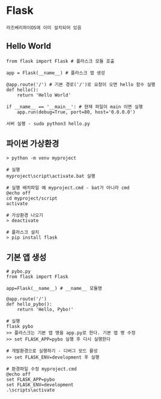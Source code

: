 Flask
======

`라즈베리파이OS에 이미 설치되어 있음`


Hello World
----------------

```
from flask import Flask # 플라스크 모듈 호출

app = Flask(__name__) # 플라스크 앱 생성

@app.route('/') # 기본 경로('/')로 요청이 오면 hello 함수 실행
def hello():
    return 'Hello World'

if __name__ == '__main__': # 현재 파일이 main 이면 실행
    app.run(debug=True, port=80, host='0.0.0.0')
```

`서버 실행 - sudo python3 hello.py`


파이썬 가상환경
-----------------------

```
> python -m venv myproject

# 실행
myproject\script\activate.bat 실행

# 실행 배치파일 예 myproject.cmd - bat가 아니라 cmd
@echo off
cd myproject/script
activate

# 가상환경 나오기
> deactivate

# 플라스크 설치
> pip install flask
```


기본 앱 생성 
---------------

```
# pybo.py
from flask import Flask

app=Flask(__name__) # __name__ 모듈명

@app.route('/')
def hello_pybo():
    return 'Hello, Pybo!'
    
# 실행 
flask pybo
>> 플라스크는 기본 앱 명을 app.py로 한다. 기본 앱 명 수정
>> set FLASK_APP=pybo 실행 후 다시 실행한다

# 개발환경으로 실행하기 - 디버그 모드 활성
>> set FLASK_ENV=development 후 실행

# 환경파일 수정 myproject.cmd
@echo off
set FLASK_APP=pybo
set FLASK_ENV=development
.\scripts\activate

```

